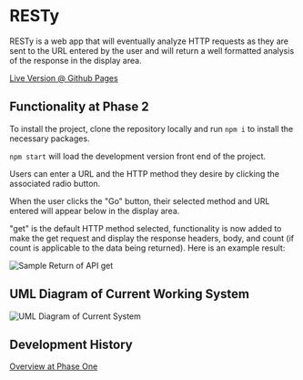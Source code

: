 # RESTy

RESTy is a web app that will eventually analyze HTTP requests as they are sent to the URL entered by the user and will return a well formatted analysis of the response in the display area.

[Live Version @ Github Pages](https://annethor.github.io/RESTy/)

## Functionality at Phase 2

To install the project, clone the repository locally and run ```npm i``` to install the necessary packages.

```npm start``` will load the development version front end of the project.

Users can enter a URL and the HTTP method they desire by clicking the associated radio button.

When the user clicks the "Go" button, their selected method and URL entered will appear below in the display area.

"get" is the default HTTP method selected, functionality is now added to make the get request and display the response headers, body, and count (if count is applicable to the data being returned). Here is an example result:

![Sample Return of API get](./assets/resty-phase2.png)

## UML Diagram of Current Working System

![UML Diagram of Current System](./assets/resty.png)

## Development History

[Overview at Phase One](./assets/PhaseOne.md)
